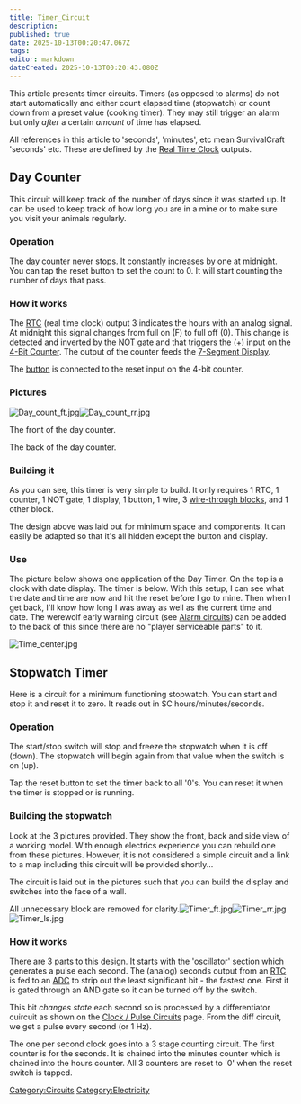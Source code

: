```yaml
---
title: Timer_Circuit
description: 
published: true
date: 2025-10-13T00:20:47.067Z
tags: 
editor: markdown
dateCreated: 2025-10-13T00:20:43.080Z
---
```


This article presents timer circuits. Timers (as opposed to alarms) do
not start automatically and either count elapsed time (stopwatch) or
count down from a preset value (cooking timer). They may still trigger
an alarm but only *after* a certain *amount* of time has elapsed.

All references in this article to 'seconds', 'minutes', etc mean
SurvivalCraft 'seconds' etc. These are defined by the [Real Time
Clock](../Recipaedia/Electrics/Real_Time_Clock.md "wikilink") outputs.

## Day Counter

This circuit will keep track of the number of days since it was started
up. It can be used to keep track of how long you are in a mine or to
make sure you visit your animals regularly.

### Operation

The day counter never stops. It constantly increases by one at midnight.
You can tap the reset button to set the count to 0. It will start
counting the number of days that pass.

### How it works

The [RTC](../Recipaedia/Electrics/Real_Time_Clock.md "wikilink") (real time clock) output 3
indicates the hours with an analog signal. At midnight this signal
changes from full on (F) to full off (0). This change is detected and
inverted by the [NOT](../Recipaedia/Electrics/Logic_NOT_Gate.md "wikilink") gate and that triggers
the (+) input on the [4-Bit Counter](4-Bit_Counter "wikilink"). The
output of the counter feeds the [7-Segment
Display](../Recipaedia/Electrics/7-Segment_Display.md "wikilink").

The [button](button "wikilink") is connected to the reset input on the
4-bit counter.

### Pictures

![Day_count_ft.jpg](Day_count_ft.jpg
"Day_count_ft.jpg")![Day_count_rr.jpg](Day_count_rr.jpg
"Day_count_rr.jpg")

The front of the day counter.

The back of the day counter.

### Building it

As you can see, this timer is very simple to build. It only requires 1
RTC, 1 counter, 1 NOT gate, 1 display, 1 button, 1 wire, 3 [wire-through
blocks](../Recipaedia/Electrics/Wire_Through_Planks.md "wikilink"), and 1 other block.

The design above was laid out for minimum space and components. It can
easily be adapted so that it's all hidden except the button and display.

### Use

The picture below shows one application of the Day Timer. On the top is
a clock with date display. The timer is below. With this setup, I can
see what the date and time are now and hit the reset before I go to
mine. Then when I get back, I'll know how long I was away as well as the
current time and date. The werewolf early warning circuit (see [Alarm
circuits](Alarm_circuit "wikilink")) can be added to the back of this
since there are no "player serviceable parts" to it.

![Time_center.jpg](Time_center.jpg "Time_center.jpg")

## Stopwatch Timer

Here is a circuit for a minimum functioning stopwatch. You can start and
stop it and reset it to zero. It reads out in SC hours/minutes/seconds.

### Operation

The start/stop switch will stop and freeze the stopwatch when it is off
(down). The stopwatch will begin again from that value when the switch
is on (up).

Tap the reset button to set the timer back to all '0's. You can reset it
when the timer is stopped or is running.

### Building the stopwatch

Look at the 3 pictures provided. They show the front, back and side view
of a working model. With enough electrics experience you can rebuild one
from these pictures. However, it is not considered a simple circuit and
a link to a map including this circuit will be provided shortly...

The circuit is laid out in the pictures such that you can build the
display and switches into the face of a wall.

All unnecessary block are removed for
clarity.![Timer_ft.jpg](Timer_ft.jpg
"Timer_ft.jpg")![Timer_rr.jpg](Timer_rr.jpg
"Timer_rr.jpg")![Timer_ls.jpg](Timer_ls.jpg "Timer_ls.jpg")

### How it works

There are 3 parts to this design. It starts with the 'oscillator'
section which generates a pulse each second. The (analog) seconds output
from an [RTC](../Recipaedia/Electrics/Real_Time_Clock.md "wikilink") is fed to an
[ADC](Analog_to_Digital_Converter "wikilink") to strip out the least
significant bit - the fastest one. First it is gated through an AND gate
so it can be turned off by the switch.

This bit *changes state* each second so is processed by a differentiator
cuircuit as shown on the [Clock / Pulse
Circuits](Clock_/_Pulse_circuits "wikilink") page. From the diff
circuit,  we get a pulse every second (or 1 Hz).

The one per second clock goes into a 3 stage counting circuit. The first
counter is for the seconds. It is chained into the minutes counter which
is chained into the hours counter. All 3 counters are reset to '0' when
the reset switch is tapped.

[Category:Circuits](Category:Circuits "wikilink")
[Category:Electricity](Category:Electricity "wikilink")